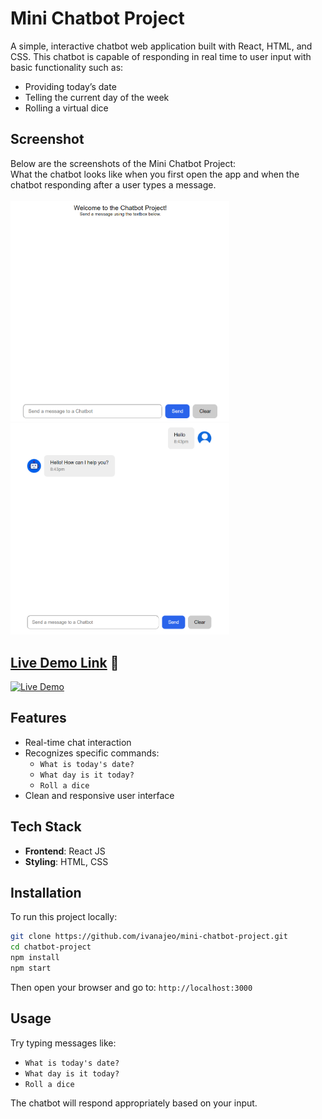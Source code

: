 # Mini Chatbot Project
A simple, interactive chatbot web application built with React, HTML, and CSS. This chatbot is capable of responding in real time to user input with basic functionality such as:

- Providing today’s date  
- Telling the current day of the week  
- Rolling a virtual dice

## Screenshot
Below are the screenshots of the Mini Chatbot Project: <br />
What the chatbot looks like when you first open the app and when the chatbot responding after a user types a message.<br />
<br />
<img src="images/screenshots/main-page.png" alt="Mini Chatbot Main Page" width="350" />
<img src="images/screenshots/main-page-message.png" alt="Mini Chatbot Message" width="350" />
## [Live Demo Link](https://mini-chatbot-project.vercel.app/) 🚀

[![Live Demo](https://img.shields.io/badge/Live%20Demo-Online-blue?style=for-the-badge)](https://mini-chatbot-project.vercel.app/)

## Features

- Real-time chat interaction
- Recognizes specific commands:
  - `What is today's date?`
  - `What day is it today?`
  - `Roll a dice`
- Clean and responsive user interface

## Tech Stack

- **Frontend**: React JS  
- **Styling**: HTML, CSS

## Installation

To run this project locally:

```bash
git clone https://github.com/ivanajeo/mini-chatbot-project.git
cd chatbot-project
npm install
npm start
```
Then open your browser and go to: `http://localhost:3000`

## Usage
Try typing messages like:
- `What is today's date?`
- `What day is it today?`
- `Roll a dice`

The chatbot will respond appropriately based on your input.
